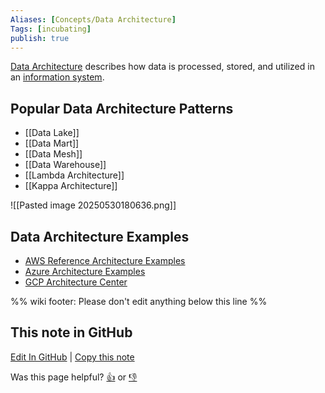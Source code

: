 ```yaml
---
Aliases: [Concepts/Data Architecture]
Tags: [incubating]
publish: true
---
```


[Data Architecture](https://en.wikipedia.org/wiki/Data_architecture) describes how data is processed, stored, and utilized in an [information system](https://en.wikipedia.org/wiki/Information_system "Information system").

## Popular Data Architecture Patterns

- [[Data Lake]]
- [[Data Mart]]
- [[Data Mesh]]
- [[Data Warehouse]]
- [[Lambda Architecture]]
- [[Kappa Architecture]]

![[Pasted image 20250530180636.png]]

## Data Architecture Examples

- [AWS Reference Architecture Examples](https://aws.amazon.com/architecture/reference-architecture-diagrams/)
- [Azure Architecture Examples](https://learn.microsoft.com/en-us/azure/architecture/browse/)
- [GCP Architecture Center](https://cloud.google.com/architecture)

%% wiki footer: Please don't edit anything below this line %%

## This note in GitHub

<span class="git-footer">[Edit In GitHub](https://github.dev/data-engineering-community/data-engineering-wiki/blob/main/Concepts/Data%20Architecture/Data%20Architecture.md "git-hub-edit-note") | [Copy this note](https://raw.githubusercontent.com/data-engineering-community/data-engineering-wiki/main/Concepts/Data%20Architecture/Data%20Architecture.md "git-hub-copy-note")</span>

<span class="git-footer">Was this page helpful?
[👍](https://tally.so/r/mOaxjk?rating=Yes&url=https://dataengineering.wiki/Concepts/Data%20Architecture/Data%20Architecture) or [👎](https://tally.so/r/mOaxjk?rating=No&url=https://dataengineering.wiki/Concepts/Data%20Architecture/Data%20Architecture)</span>
